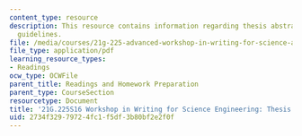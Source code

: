 ```yaml
---
content_type: resource
description: This resource contains information regarding thesis abstract preparation
  guidelines.
file: /media/courses/21g-225-advanced-workshop-in-writing-for-science-and-engineering-els-spring-2016/2734f32979724fc1f5df3b80bf2e2f0f_MIT21G_225S16_ThesisPrep.pdf
file_type: application/pdf
learning_resource_types:
- Readings
ocw_type: OCWFile
parent_title: Readings and Homework Preparation
parent_type: CourseSection
resourcetype: Document
title: '21G.225S16 Workshop in Writing for Science Engineering: Thesis Abstract Preparation'
uid: 2734f329-7972-4fc1-f5df-3b80bf2e2f0f
---
```

